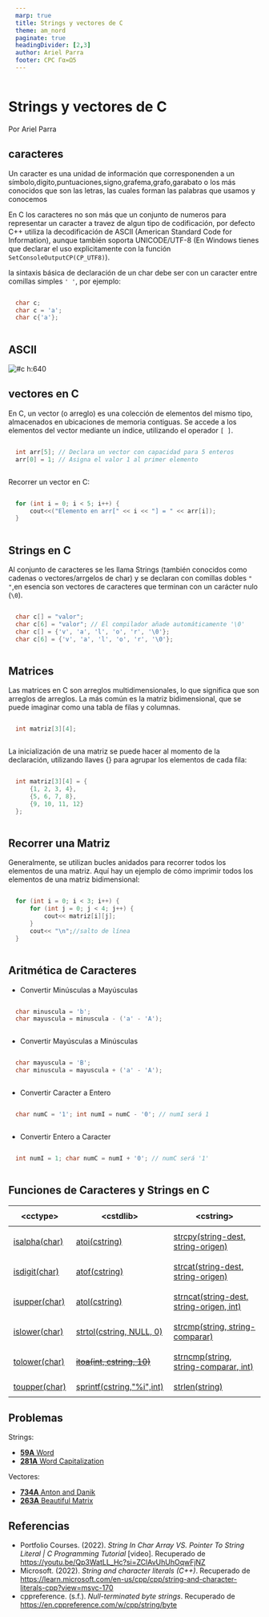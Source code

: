 ```yaml
---
marp: true
title: Strings y vectores de C
theme: am_nord
paginate: true
headingDivider: [2,3]
author: Ariel Parra
footer: CPC Γα=Ω5
---
```


<!-- _class: cover_a -->
<!-- _paginate: "" -->
<!-- _header: ![h:80](./img/GALLOS_black_rectangle_transparent.png) -->

# <!-- fit -->Strings y vectores de C

Por Ariel Parra

## caracteres

Un caracter es una unidad de información que corresponenden a un símbolo,digito,puntuaciones,signo,grafema,grafo,garabato o los más conocidos que son las letras, las cuales forman las palabras que usamos y conocemos

En C los caracteres no son más que un conjunto de numeros para representar un caracter a travez de algun tipo de codificación, por defecto C++ utiliza la decodificación de ASCII (American Standard Code for Information), aunque también soporta UNICODE/UTF-8 (En Windows tienes que declarar el uso explicitamente con la función `SetConsoleOutputCP(CP_UTF8)`).

la sintaxis básica de declaración de un char debe ser con un caracter entre comillas simples `' '`, por ejemplo:
```c++
char c; 
char c = 'a';
char c{'a'};
```

## ASCII

<!-- preguntar cuantos bits/bytes tenia un char y su relación con el ASCII -->

![#c h:640](https://www.asciitable.com/asciifull.gif)


## vectores en C

En C, un vector (o arreglo) es una colección de elementos del mismo tipo, almacenados en ubicaciones de memoria contiguas. Se accede a los elementos del vector mediante un índice, utilizando el operador `[ ]`.

```c++
int arr[5]; // Declara un vector con capacidad para 5 enteros
arr[0] = 1; // Asigna el valor 1 al primer elemento
```
Recorrer un vector en C:

```c++
for (int i = 0; i < 5; i++) {
    cout<<("Elemento en arr[" << i << "] = " << arr[i]);
}
```

## Strings en C

Al conjunto de caracteres se les llama Strings (también conocidos como cadenas o vectores/arrgelos de char) y se declaran con comillas dobles `" "`,en esencia son vectores de caracteres que terminan con un carácter nulo (`\0`).

```c++
char c[] = "valor";
char c[6] = "valor"; // El compilador añade automáticamente '\0'
char c[] = {'v', 'a', 'l', 'o', 'r', '\0'};
char c[6] = {'v', 'a', 'l', 'o', 'r', '\0'};
```

<!-- Preguntarles porqué es c[6] porqué 6 si son 5 caracteres ? -->

## Matrices

Las matrices en C son arreglos multidimensionales, lo que significa que son arreglos de arreglos. La más común es la matriz bidimensional, que se puede imaginar como una tabla de filas y columnas.


```c++
int matriz[3][4];
```
La inicialización de una matriz se puede hacer al momento de la declaración, utilizando llaves {} para agrupar los elementos de cada fila:

```c++
int matriz[3][4] = {
    {1, 2, 3, 4},
    {5, 6, 7, 8},
    {9, 10, 11, 12}
};
```

## Recorrer una Matriz

Generalmente, se utilizan bucles anidados para recorrer todos los elementos de una matriz. Aquí hay un ejemplo de cómo imprimir todos los elementos de una matriz bidimensional:

```c++
for (int i = 0; i < 3; i++) {
    for (int j = 0; j < 4; j++) {
        cout<< matriz[i][j];
    }
    cout<< "\n";//salto de línea
}
```

## Aritmética de Caracteres

<style scoped>
pre {
    margin: 0;
    padding: 14px;
}
</style>

- Convertir Minúsculas a Mayúsculas
```c++
char minuscula = 'b';
char mayuscula = minuscula - ('a' - 'A'); 
```
- Convertir Mayúsculas a Minúsculas
```c++
char mayuscula = 'B';
char minuscula = mayuscula + ('a' - 'A'); 
```
- Convertir Caracter a Entero
```c++
char numC = '1'; int numI = numC - '0'; // numI será 1
```
- Convertir Entero a Caracter
```c++
int numI = 1; char numC = numI + '0'; // numC será '1'
```


## Funciones de Caracteres y Strings en C

<style scoped>
th, td {
  padding: 10px;
}
</style>

\<cctype>      | \<cstdlib>                     | \<cstring>
---------------|--------------------------------|----------
[isalpha(char)](https://en.cppreference.com/w/c/string/byte/isalpha)  | [atoi(cstring)](https://en.cppreference.com/w/c/string/byte/atoi)                   | [strcpy(string-dest, string-origen)](https://en.cppreference.com/w/c/string/byte/strcpy)
[isdigit(char)](https://en.cppreference.com/w/c/string/byte/isdigit)  | [atof(cstring)](https://en.cppreference.com/w/c/string/byte/atof)                   | [strcat(string-dest, string-origen)](https://en.cppreference.com/w/c/string/byte/strcat)
[isupper(char)](https://en.cppreference.com/w/c/string/byte/isupper)  | [atol(cstring)](https://en.cppreference.com/w/c/string/byte/atol)                   | [strncat(string-dest, string-origen, int)](https://en.cppreference.com/w/c/string/byte/strncat)
[islower(char)](https://en.cppreference.com/w/c/string/byte/islower)  | [strtol(cstring, NULL, 0)](https://en.cppreference.com/w/c/string/byte/strtol)      | [strcmp(string, string-comparar)](https://en.cppreference.com/w/c/string/byte/strcmp)
[tolower(char)](https://en.cppreference.com/w/c/string/byte/tolower)  | <del>[itoa(int, cstring, 10)](https://cplusplus.com/reference/cstdlib/itoa/)</del> | [strncmp(string, string-comparar, int)](https://en.cppreference.com/w/c/string/byte/strn0cmp)
[toupper(char)](https://en.cppreference.com/w/c/string/byte/toupper)  | [sprintf(cstring,"%i",int)](https://en.cppreference.com/w/c/io/fprintf) | [strlen(string)](https://en.cppreference.com/w/c/string/byte/strlen)

<!-- abrir algunos de estos links para que vean su uso, también explicar que nunca se deberia usar itoa() debido a que es una función exclusiva de Windows y deperian usar sprintf() en su lugar-->

## Problemas 

Strings:

- [**59A** Word](https://codeforces.com/contest/59/problem/A)
- [**281A** Word Capitalization](https://codeforces.com/contest/281/problem/A)

Vectores: 

- [**734A** Anton and Danik](https://codeforces.com/problemset/problem/734/A)
- [**263A** Beautiful Matrix](https://codeforces.com/contest/263/problem/A)


## Referencias

- Portfolio Courses. (2022). *String In Char Array VS. Pointer To String Literal | C Programming Tutorial* [video]. Recuperado de <https://youtu.be/Qp3WatLL_Hc?si=ZClAvUhUhOqwFjNZ>
- Microsoft. (2022). *String and character literals (C++)*. Recuperado de <https://learn.microsoft.com/en-us/cpp/cpp/string-and-character-literals-cpp?view=msvc-170>
- cppreference. (s.f.). *Null-terminated byte strings*. Recuperado de <https://en.cppreference.com/w/cpp/string/byte>
